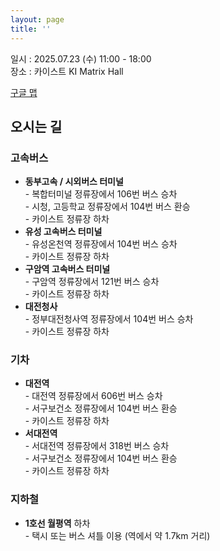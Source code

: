 ```yaml
---
layout: page
title: ''
---
```


일시 : 2025.07.23 (수) 11:00 - 18:00 <br>
장소 : 카이스트 KI Matrix Hall
<p>
  <a href="https://www.google.com/maps/place/Korea+Advanced+Institute+of+Science+%26+Technology+(KAIST),+Daejeon/data=!3m1!4b1!4m6!3m5!1s0x35654bb616ae884f:0x9fa607e06759a2c9!8m2!3d36.3721427!4d127.36039!16zL20vMDRiMzU?entry=ttu&g_ep=EgoyMDI1MDQwNi4wIKXMDSoJLDEwMjExNDU1SAFQAw%3D%3D" target="_blank">
    구글 맵
  </a>
</p>

<!-- <p>
  <img src="/assets/img/KAIST_i.png" alt="Map to KAIST" style="max-width: 100%; height: auto; border: 1px solid #ccc; border-radius: 8px;">
</p> -->

<h2> 오시는 길 </h2>

<h3> 고속버스</h3>
<ul>
  <li><strong>동부고속 / 시외버스 터미널</strong><br>
    - 복합터미널 정류장에서 106번 버스 승차<br>
    - 시청, 고등학교 정류장에서 104번 버스 환승<br>
    - 카이스트 정류장 하차
  </li>
  <li><strong>유성 고속버스 터미널</strong><br>
    - 유성온천역 정류장에서 104번 버스 승차<br>
    - 카이스트 정류장 하차
  </li>
  <li><strong>구암역 고속버스 터미널</strong><br>
    - 구암역 정류장에서 121번 버스 승차<br>
    - 카이스트 정류장 하차
  </li>
  <li><strong>대전청사</strong><br>
    - 정부대전청사역 정류장에서 104번 버스 승차<br>
    - 카이스트 정류장 하차
  </li>
</ul>

<h3> 기차</h3>
<ul>
  <li><strong>대전역</strong><br>
    - 대전역 정류장에서 606번 버스 승차<br>
    - 서구보건소 정류장에서 104번 버스 환승<br>
    - 카이스트 정류장 하차
  </li>
  <li><strong>서대전역</strong><br>
    - 서대전역 정류장에서 318번 버스 승차<br>
    - 서구보건소 정류장에서 104번 버스 환승<br>
    - 카이스트 정류장 하차
  </li>
</ul>

<h3> 지하철</h3>
<ul>
  <li><strong>1호선 월평역</strong> 하차<br>
    - 택시 또는 버스 셔틀 이용 (역에서 약 1.7km 거리)
  </li>
</ul>
